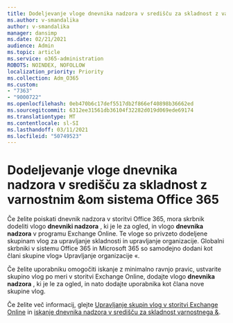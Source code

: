 ```yaml
---
title: Dodeljevanje vloge dnevnika nadzora v središču za skladnost z varnostnim &om sistema Office 365
ms.author: v-smandalika
author: v-smandalika
manager: dansimp
ms.date: 02/21/2021
audience: Admin
ms.topic: article
ms.service: o365-administration
ROBOTS: NOINDEX, NOFOLLOW
localization_priority: Priority
ms.collection: Adm_O365
ms.custom:
- "7363"
- "9000722"
ms.openlocfilehash: 0eb470b6c17def5517db2f866ef40898b36662ed
ms.sourcegitcommit: 6312ee31561db36104f32282d019d069ede69174
ms.translationtype: MT
ms.contentlocale: sl-SI
ms.lasthandoff: 03/11/2021
ms.locfileid: "50749523"
---
```

# <a name="assign-an-audit-log-role-in-the-office-365-security--compliance-center"></a>Dodeljevanje vloge dnevnika nadzora v središču za skladnost z varnostnim &om sistema Office 365

Če želite poiskati dnevnik nadzora v storitvi Office 365, mora skrbnik dodeliti vlogo **dnevniki nadzora** , ki je le za ogled, in vlogo **dnevnika nadzora** v programu Exchange Online. Te vloge so privzeto dodeljene skupinam vlog za upravljanje skladnosti in upravljanje organizacije. Globalni skrbniki v sistemu Office 365 in Microsoft 365 so samodejno dodani kot člani skupine vlog» Upravljanje organizacije «.

Če želite uporabniku omogočiti iskanje z minimalno ravnjo pravic, ustvarite skupino vlog po meri v storitvi Exchange Online, dodajte vlogo **dnevnika nadzora** , ki je le za  ogled, in nato dodajte uporabnika kot člana nove skupine vlog.

Če želite več informacij, glejte [Upravljanje skupin vlog v storitvi Exchange Online](https://docs.microsoft.com/Exchange/permissions-exo/role-groups) in [iskanje dnevnika nadzora v središču za skladnost varnostnega &](https://docs.microsoft.com/microsoft-365/compliance/search-the-audit-log-in-security-and-compliance).